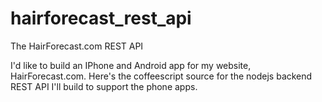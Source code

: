 hairforecast_rest_api
=====================

The HairForecast.com REST API

I'd like to build an IPhone and Android app for my website, HairForecast.com.  Here's the coffeescript source for the nodejs 
backend
REST API I'll build to support the phone apps.





